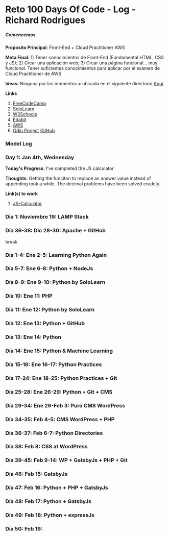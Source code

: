 # Reto 100 Days Of Code - Log - Richard Rodrigues

##### Comencemos

**Proposito Principal**: Front-End + Cloud Practitioner AWS

**Meta Final**: 1) Tener conocimientos de Front-End (Fundamental HTML, CSS y JS); 2) Crear una aplicación web; 3) Crear una página funcional... muy funcional.
Tener suficientes conocimientos para aplicar por el examen de Cloud Practitioner de AWS

**Ideas:** Ninguna por los momentos = ubicada en el siguiente directorio [Aquí](www.google.com)

**Links**
1. [FreeCodeCamp](https://www.freecodecamp.org/)
2. [SoloLearn](https://www.sololearn.com/)
3. [W3Schools](https://www.w3schools.com/)
4. [Edabit](https://edabit.com/challenges)
5. [AWS](https://www.aws.training/Details/eLearning?id=60697)
6. [Odin Project](https://www.theodinproject.com/paths)
[GitHub](https://github.com/rich1n/100-days-rich1n)


### Model Log

### Day 1: Jan 4th, Wednesday

**Today's Progress**: I've completed the JS calculator

**Thoughts**: Getting the funciton to replace an answer value instead of appending took a while. The decimal problems have been solved crudely. 

**Link(s) to work**
1. [JS-Calculator](https://github.com/ClimbinSheep/Projects/commit/b20a11dbab1dffe3b663a369e5adbaab6c815ad6)


### Dia 1: Noviembre 19: LAMP Stack
### Día 36-38: Dic 28-30: Apache + GitHub
  break
### Día 1-4: Ene 2-5: Learning Python Again
### Día 5-7: Ene 6-8: Python + NodeJs
### Día 8-9: Ene 9-10: Python by SoloLearn
### Día 10: Ene 11: PHP
### Día 11: Ene 12: Python by SoloLearn
### Día 12: Ene 13: Python + GitHub
### Día 13: Ene 14: Python
### Día 14: Ene 15: Python & Machine Learning
### Día 15-16: Ene 16-17: Python Practices
### Día 17-24: Ene 18-25: Python Practices + Git
### Día 25-28: Ene 26-29: Python + Git + CMS
### Día 29-34: Ene 29-Feb 3: Puro CMS WordPress
### Día 34-35: Feb 4-5: CMS WordPress + PHP
### Día 36-37: Feb 6-7: Python Directories
### Día 38: Feb 8: CSS at WordPress
### Día 39-45: Feb 9-14: WP + GatsbyJs + PHP + Git
### Día 46: Feb 15: GatsbyJs
### Día 47: Feb 16: Python + PHP + GatsbyJs
### Día 48: Feb 17: Python + GatsbyJs
### Día 49: Feb 18: Python + expressJs
### Día 50: Feb 19: 

